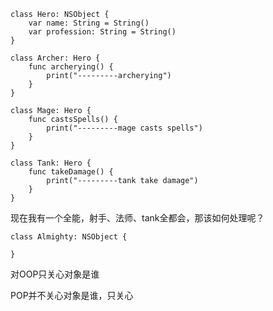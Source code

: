 ```
class Hero: NSObject {
    var name: String = String()
    var profession: String = String()
}

class Archer: Hero {
    func archerying() {
        print("---------archerying")
    }
}

class Mage: Hero {
    func castsSpells() {
        print("---------mage casts spells")
    }
}

class Tank: Hero {
    func takeDamage() {
        print("---------tank take damage")
    }
}
```

现在我有一个全能，射手、法师、tank全都会，那该如何处理呢？

```
class Almighty: NSObject {
    
}
```

对OOP只关心对象是谁

POP并不关心对象是谁，只关心